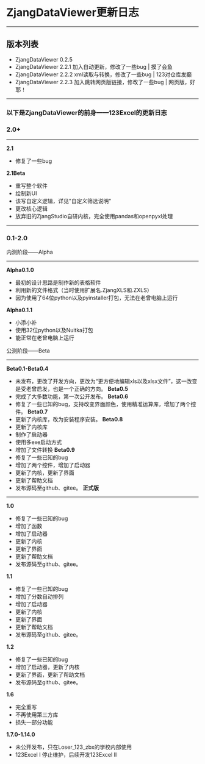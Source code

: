 # ZjangDataViewer更新日志
***

## 版本列表

* ZjangDataViewer 0.2.5
* ZjangDataViewer 2.2.1 加入自动更新，修改了一些bug | 摸了会鱼
* ZjangDataViewer 2.2.2 xml读取与转换，修改了一些bug | 123对仓库发癫
* ZjangDataViewer 2.2.3 加入跳转网页版链接，修改了一些bug | 网页版，好耶！







***

### 以下是ZjangDataViewer的前身——123Excel的更新日志
### 2.0+
***
**2.1**
* 修复了一些bug


**2.1Beta**
- 重写整个软件
- 绘制新UI
- 该写自定义逻辑，详见"自定义筛选说明"
- 更改核心逻辑
- 放弃旧的ZjangStudio自研内核，完全使用pandas和openpyxl处理

***
### 0.1-2.0

内测阶段——Alpha 
***
**Alpha0.1.0** 
* 最初的设计思路是制作新的表格软件
* 利用新的文件格式（当时使用扩展名.ZjangXLS和.ZXLS）
* 因为使用了64位python以及pyinstaller打包，无法在老曾电脑上运行

**Alpha0.1.1**
* 小添小补
* 使用32位python以及Nuitka打包
* 能正常在老曾电脑上运行

公测阶段——Beta
***
**Beta0.1-Beta0.4** 
* 未发布，更改了开发方向，更改为“更方便地编辑xls以及xlsx文件”，这一改变是受老曾启发，也是一个正确的方向。
**Beta0.5**
* 完成了大多数功能，第一次公开发布。
**Beta0.6**
* 修复了一些已知的bug，支持改变界面颜色，使用精准运算库，增加了两个控件。
**Beta0.7**
* 更新了内核库，改为安装程序安装。
**Beta0.8**
* 更新了内核库
* 制作了启动器
* 使用多exe启动方式
* 增加了文件转换
**Beta0.9**
* 修复了一些已知的bug
* 增加了两个控件，增加了启动器
* 更新了内核，更新了界面
* 更新了帮助文档
* 发布源码至github、gitee。
**正式版**
***
**1.0**
* 修复了一些已知的bug
* 增加了函数
* 增加了启动器
* 更新了内核
* 更新了界面
* 更新了帮助文档
* 发布源码至github、gitee。

**1.1** 
* 修复了一些已知的bug
* 增加了分数自动排列
* 增加了启动器
* 更新了内核
* 更新了界面
* 更新了帮助文档
* 发布源码至github、gitee。

**1.2** 
* 修复了一些已知的bug
* 增加了启动器，更新了内核
* 更新了界面，更新了帮助文档
* 发布源码至github、gitee。

**1.6** 
* 完全重写
* 不再使用第三方库
* 损失一部分功能

**1.7.0-1.14.0**
* 未公开发布，只在Loser_123_zbx的学校内部使用
* 123Excel I 停止维护，后续开发123Excel II
